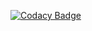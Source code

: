 
[![Codacy Badge](https://api.codacy.com/project/badge/Grade/98dddcf927ad4782b141c2f0b69fb100)](https://www.codacy.com/app/erwan.lbp/java-android-calculIt?utm_source=github.com&amp;utm_medium=referral&amp;utm_content=ErwanLBP/java-android-calculIt&amp;utm_campaign=Badge_Grade)